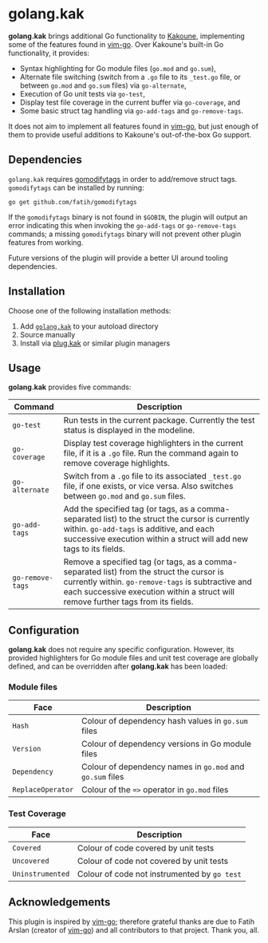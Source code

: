 # golang.kak
**golang.kak** brings additional Go functionality to [Kakoune], implementing some of the features found in [vim-go]. Over Kakoune's built-in Go functionality, it provides:

* Syntax highlighting for Go module files (`go.mod` and `go.sum`),
* Alternate file switching (switch from a `.go` file to its `_test.go` file, or between `go.mod` and `go.sum` files) via `go-alternate`,
* Execution of Go unit tests via `go-test`,
* Display test file coverage in the current buffer via `go-coverage`, and
* Some basic struct tag handling via `go-add-tags` and `go-remove-tags`.

It does not aim to implement all features found in [vim-go], but just enough of them to provide useful additions to Kakoune's out-of-the-box Go support.

## Dependencies
`golang.kak` requires [gomodifytags] in order to add/remove struct tags. `gomodifytags` can be installed by running:

```
go get github.com/fatih/gomodifytags
```

If the `gomodifytags` binary is not found in `$GOBIN`, the plugin will output an error indicating this when invoking the `go-add-tags` or `go-remove-tags` commands; a missing `gomodifytags` binary will not prevent other plugin features from working.

Future versions of the plugin will provide a better UI around tooling dependencies.

## Installation
Choose one of the following installation methods:
1. Add [`golang.kak`](rc/golang.kak) to your autoload directory
2. Source manually
3. Install via [plug.kak] or similar plugin managers

## Usage
**golang.kak** provides five commands:

Command | Description
------- | -----------
<nobr>`go-test`|Run tests in the current package. Currently the test status is displayed in the modeline.
<nobr>`go-coverage`|Display test coverage highlighters in the current file, if it is a `.go` file. Run the command again to remove coverage highlights.
<nobr>`go-alternate`|Switch from a `.go` file to its associated `_test.go` file, if one exists, or vice versa. Also switches between `go.mod` and `go.sum` files.
<nobr>`go-add-tags`|Add the specified tag (or tags, as a comma-separated list) to the struct the cursor is currently within. `go-add-tags` is additive, and each successive execution within a struct will add new tags to its fields.
<nobr>`go-remove-tags`|Remove a specified tag (or tags, as a comma-separated list) from the struct the cursor is currently within. `go-remove-tags` is subtractive and each successive execution within a struct will remove further tags from its fields.

## Configuration
**golang.kak** does not require any specific configuration. However, its provided highlighters for Go module files and unit test coverage are globally defined, and can be overridden after **golang.kak** has been loaded:

### Module files
Face | Description
---- | -----------
`Hash` | Colour of dependency hash values in `go.sum` files
`Version` | Colour of dependency versions in Go module files
`Dependency` | Colour of dependency names in `go.mod` and `go.sum` files
`ReplaceOperator` | Colour of the `=>` operator in `go.mod` files

### Test Coverage
Face | Description
---- | -----------
`Covered` | Colour of code covered by unit tests
`Uncovered` | Colour of code not covered by unit tests
`Uninstrumented` | Colour of code not instrumented by `go test`

## Acknowledgements
This plugin is inspired by [vim-go]; therefore grateful thanks are due to Fatih Arslan (creator of [vim-go]) and all contributors to that project. Thank you, all.

[Kakoune]: https://kakoune.org
[vim-go]: https://github.com/fatih/vim-go
[plug.kak]: https://github.com/andreyorst/plug.kak
[gomodifytags]: https://github.com/fatih/gomodifytags

